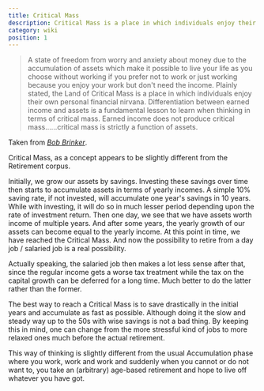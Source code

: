 ```yaml
---
title: Critical Mass
description: Critical Mass is a place in which individuals enjoy their own personal financial nirvana. Differentiation between earned income and assets is a fundamental lesson to learn when thinking in terms of critical mass. Earned income does not produce critical mass. Critical mass is strictly a function of assets.
category: wiki
position: 1 
---
```


> A state of freedom from worry and anxiety about money due to the accumulation of assets which make it possible to live your life as you choose without working if you prefer not to work or just working because you enjoy your work but don't need the income. Plainly stated, the Land of Critical Mass is a place in which individuals enjoy their own personal financial nirvana. Differentiation between earned income and assets is a fundamental lesson to learn when thinking in terms of critical mass. Earned income does not produce critical mass......critical mass is strictly a function of assets.

Taken from *[Bob Brinker](http://www.bobbrinker.com/terms.asp)*.

Critical Mass, as a concept appears to be slightly different from the Retirement corpus. 

Initially, we grow our assets by savings. Investing these savings over time then starts to accumulate assets in terms of yearly incomes. A simple 10% saving rate, if not invested, will accumulate one year's savings in 10 years. While with investing, it will do so in much lesser period depending upon the rate of investment return. Then one day, we see that we have assets worth income of multiple years. And after some years, the yearly growth of our assets can become equal to the yearly income. At this point in time, we have reached the Critical Mass. And now the possibility to retire from a day job / salaried job is a real possibility. 

Actually speaking, the salaried job then makes a lot less sense after that, since the regular income gets a worse tax treatment while the tax on the capital growth can be deferred for a long time. Much better to do the latter rather than the former.

The best way to reach a Critical Mass is to save drastically in the initial years and accumulate as fast as possible. Although doing it the slow and steady way up to the 50s with wise savings is not a bad thing. By keeping this in mind, one can change from the more stressful kind of jobs to more relaxed ones much before the actual retirement.

This way of thinking is slightly different from the usual Accumulation phase where you work, work and work and suddenly when you cannot or do not want to, you take an (arbitrary) age-based retirement and hope to live off whatever you have got.